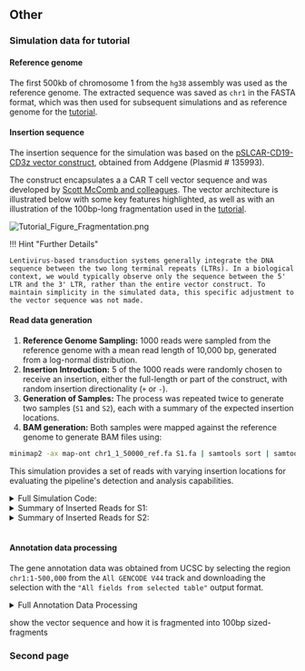 ## Other
### Simulation data for tutorial
#### Reference genome

The first 500kb of chromosome 1 from the `hg38` assembly was used as the reference genome. The extracted sequence was saved as `chr1` in the FASTA format, which was then used for subsequent simulations and as reference genome for the [tutorial](tutorial.md/#prepare-configyml).

#### Insertion sequence

The insertion sequence for the simulation was based on the [pSLCAR-CD19-CD3z vector construct](http://n2t.net/addgene:135993), obtained from Addgene (Plasmid # 135993). 

The construct encapsulates a a CAR T cell vector sequence and was developed by [Scott McComb and colleagues](https://www.sciencedirect.com/science/article/pii/S2329050120300231?via%3Dihub). The vector architecture is illustrated below with some key features highlighted, as well as with an illustration of the 100bp-long fragmentation used in the [tutorial](#tutorial.md/). 

![Tutorial_Figure_Fragmentation.png](images/Tutorial_Figure_Fragmentation.png)

!!! Hint "Further Details"

    Lentivirus-based transduction systems generally integrate the DNA sequence between the two long terminal repeats (LTRs). In a biological context, we would typically observe only the sequence between the 5' LTR and the 3' LTR, rather than the entire vector construct. To maintain simplicity in the simulated data, this specific adjustment to the vector sequence was not made.

#### Read data generation

1. **Reference Genome Sampling:** 1000 reads were sampled from the reference genome with a mean read length of 10,000 bp, generated from a log-normal distribution.
2. **Insertion Introduction:** 5 of the 1000 reads were randomly chosen to receive an insertion, either the full-length or part of the construct, with random insertion directionality (`+` or `-`).
3. **Generation of Samples:** The process was repeated twice to generate two samples (`S1` and `S2`), each with a summary of the expected insertion locations.
4. **BAM generation:** Both samples were mapped against the reference genome to generate BAM files using:
 
```bash
minimap2 -ax map-ont chr1_1_50000_ref.fa S1.fa | samtools sort | samtools view -F 2304 -o S1.bam
```

This simulation provides a set of reads with varying insertion locations for evaluating the pipeline's detection and analysis capabilities.

<details>
  <summary>Full Simulation Code:</summary>

```python
#!/usr/bin/env python3

import random
import numpy as np
from Bio import SeqIO
from Bio.Seq import Seq  # For reverse complement

# Paths to input files
reference_genome_path = "chr1_1_50000_ref.fa" # Reference genome
vector_sequence_path = "vectorseq.fa"   # Vector sequence

random.seed(2101)  # Seed for random, S1: 2101 and S2: 2015
np.random.seed(2101)  # Seed for numpy.random, S1: 2101 and S2: 2015

def collapse_fasta(fastapath):
    """Collapses multi-line FASTA sequences into a single string."""
    with open(fastapath, 'r') as fasta_file:
        seq_list = []
        for record in SeqIO.parse(fasta_file, 'fasta'):
            seq_list.append(str(record.seq))
    return ''.join(seq_list)

def generate_reads(reference_genome, mean_read_length=10000, num_reads=1000):
    """Generates random reads from the reference genome."""
    reads = []
    # Create read lengths following a log-normal distribution
    read_length_distribution = np.random.lognormal(mean=np.log(mean_read_length) - 0.5, sigma=1.0, size=num_reads)
    for read_length in read_length_distribution:
        read_length = int(read_length)  # Ensure lengths are integers
        start_position = random.randint(0, len(reference_genome) - read_length)
        read = reference_genome[start_position:start_position + read_length]
        reads.append(read)
    return reads

def add_insertions_to_reads(reads, insertion_sequence, num_insertions):
    """Adds insertions with strandedness to randomly selected reads."""
    insertion_summary = []  # To store insertion details for the summary
    for _ in range(num_insertions):
        strand = None
        # Randomly select a read to modify
        read_index = random.randint(0, len(reads) - 1)
        read = reads[read_index]

        # Decide whether to use the full insertion or a partial sequence
        if random.choice([True, False]):  # 50% chance
            insertion = insertion_sequence  # Full insertion
        else:
            start = random.randint(0, len(insertion_sequence) - 2000)
            end = start + random.randint(2000, min(5000, len(insertion_sequence) - start))
            insertion = insertion_sequence[start:end]  # Partial insertion

        # Decide the strandedness of the insertion
        if random.choice([True, False]):  # 50% chance for negative strand
            insertion = str(Seq(insertion).reverse_complement())  # Reverse complement for negative strand
            strand = "-" 
        
        if strand is None: #default to positive
            strand = '+'
        
        # Insert the sequence at a random position in the read
        insert_position = random.randint(0, len(read))
        modified_read = read[:insert_position] + insertion + read[insert_position:]

        # Replace the original read with the modified read
        reads[read_index] = modified_read

        # Store the details of the insertion
        insertion_summary.append((f'Read-{read_index + 1}', len(insertion), strand))

    return reads, insertion_summary

# Collapse the FASTA files into single sequences
reference_genome = collapse_fasta(reference_genome_path)
vector_sequence = collapse_fasta(vector_sequence_path)

# Generate reads and add insertions
non_insertion_reads = generate_reads(reference_genome)  # Reads without insertions
insertion_reads, insertion_summary = add_insertions_to_reads(non_insertion_reads.copy(), vector_sequence, 5)

# Combine reads and save them to a file
total_reads = insertion_reads + non_insertion_reads

output_file_path = "S2.fa"
with open(output_file_path, 'w') as output_file:
    for i, read in enumerate(total_reads):
        output_file.write(f'>Read-{i+1}\n{read}\n')

# Print the summary of insertions
print("Summary of Inserted Reads:")
for read_name, insertion_length, strand in insertion_summary:
    print(f"{read_name}: Insertion length = {insertion_length}, Strand = {strand}")

# Save summary to a file
summary_file_path = "S2_InsertionSummary.txt"
with open(summary_file_path, 'w') as summary_file:
    summary_file.write("Summary of Inserted Reads:\n")
    for read_name, insertion_length, strand in insertion_summary:
        summary_file.write(f"{read_name}: Insertion length = {insertion_length}, Strand = {strand}\n")

# Debugging outputs
print(f"Total reads: {len(total_reads)}")
```
</details>

<details>
  <summary>Summary of Inserted Reads for S1:</summary>
```
Read-745: Insertion length = 8746, Strand = -
Read-555: Insertion length = 8746, Strand = +
Read-561: Insertion length = 2248, Strand = +
Read-343: Insertion length = 8746, Strand = +
Read-902: Insertion length = 8746, Strand = +
```
</details>
<details>
  <summary>Summary of Inserted Reads for S2:</summary>

```
Read-522: Insertion length = 8746, Strand = +
Read-824: Insertion length = 8746, Strand = -
Read-262: Insertion length = 2532, Strand = -
Read-417: Insertion length = 2593, Strand = -
Read-682: Insertion length = 8746, Strand = +
```
</details>
<br> 

#### Annotation data processing

The gene annotation data was obtained from UCSC by selecting the region `chr1:1-500,000` from the `All GENCODE V44` track and downloading the selection with the `"All fields from selected table"` output format.
<details>
  <summary>Full Annotation Data Processing </summary>
<br>
The raw donloaded table had the following format:
```plaintext
#bin	name	chrom	strand	txStart	txEnd	cdsStart	cdsEnd	exonCount	exonStarts	exonEnds	score	name2	cdsStartStat	cdsEndStat	exonFrames
585	ENST00000456328.2	chr1	+	11868	14409	11868	11868	3	11868,12612,13220,	12227,12721,14409,	0	DDX11L2	none	none	-1,-1,-1,
585	ENST00000619216.1	chr1	-	17368	17436	17368	17368	1	17368,	17436,	0	MIR6859-1	none	none	-1,
585	ENST00000473358.1	chr1	+	29553	31097	29553	29553	3	29553,30563,30975,	30039,30667,31097,	0	MIR1302-2HG	none	none	-1,-1,-1,
585	ENST00000469289.1	chr1	+	30266	31109	30266	30266	2	30266,30975,	30667,31109,	0	MIR1302-2HG	none	none	-1,-1,
...
```

It was then processed with the command: 

```bash
cat UCSC_genes_chr1_0_500000 | cut -f 3,4,5,6,13 | awk -v OFS="\t" 'NR > 1 {print $1, $3, $4, $5, ".", $2}' - | sort -k1,1 -k2,2n > UCSC_genes_chr1_0_500000
```

This converted the table into the desired BED6 format:
```plaintext
chr1	11868	14409	DDX11L2	.	+
chr1	17368	17436	MIR6859-1	.	-
chr1	29553	31097	MIR1302-2HG	.	+
...
```

</details>

 show the vector sequence and how it is fragmented into 100bp sized-fragments

### Second page